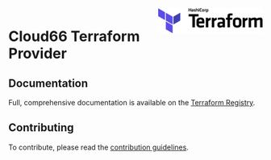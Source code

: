 <a href="https://terraform.io">
    <img src="https://raw.githubusercontent.com/hashicorp/terraform-website/master/content/source/assets/images/logo-terraform-main.svg" alt="Terraform logo" title="Terraform" align="right" height="50" />
</a>

# Cloud66 Terraform Provider

## Documentation

Full, comprehensive documentation is available on the [Terraform Registry](https://registry.terraform.io/providers/itsmechlark/cloud66/latest/docs).

## Contributing

To contribute, please read the [contribution guidelines](docs/contributing.md).
